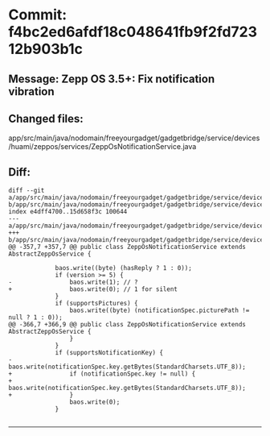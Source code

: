 # Commit: f4bc2ed6afdf18c048641fb9f2fd72312b903b1c
## Message: Zepp OS 3.5+: Fix notification vibration
## Changed files:
app/src/main/java/nodomain/freeyourgadget/gadgetbridge/service/devices/huami/zeppos/services/ZeppOsNotificationService.java

## Diff:
```
diff --git a/app/src/main/java/nodomain/freeyourgadget/gadgetbridge/service/devices/huami/zeppos/services/ZeppOsNotificationService.java b/app/src/main/java/nodomain/freeyourgadget/gadgetbridge/service/devices/huami/zeppos/services/ZeppOsNotificationService.java
index e4dff4700..15d658f3c 100644
--- a/app/src/main/java/nodomain/freeyourgadget/gadgetbridge/service/devices/huami/zeppos/services/ZeppOsNotificationService.java
+++ b/app/src/main/java/nodomain/freeyourgadget/gadgetbridge/service/devices/huami/zeppos/services/ZeppOsNotificationService.java
@@ -357,7 +357,7 @@ public class ZeppOsNotificationService extends AbstractZeppOsService {
 
             baos.write((byte) (hasReply ? 1 : 0));
             if (version >= 5) {
-                baos.write(1); // ?
+                baos.write(0); // 1 for silent
             }
             if (supportsPictures) {
                 baos.write((byte) (notificationSpec.picturePath != null ? 1 : 0));
@@ -366,7 +366,9 @@ public class ZeppOsNotificationService extends AbstractZeppOsService {
                 }
             }
             if (supportsNotificationKey) {
-                baos.write(notificationSpec.key.getBytes(StandardCharsets.UTF_8));
+                if (notificationSpec.key != null) {
+                    baos.write(notificationSpec.key.getBytes(StandardCharsets.UTF_8));
+                }
                 baos.write(0);
             }
 
```
-----------------------------------
